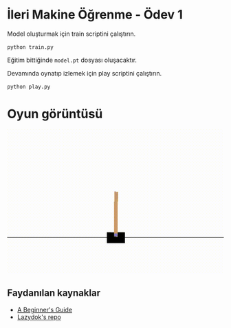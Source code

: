 # İleri Makine Öğrenme - Ödev 1


Model oluşturmak için train scriptini çalıştırın.
```
python train.py
```
Eğitim bittiğinde `model.pt` dosyası oluşacaktır.

Devamında oynatıp izlemek için play scriptini çalıştırın.
```
python play.py
```

# Oyun görüntüsü
![](https://raw.githubusercontent.com/mgoksu/omu_adv-ml-1/main/play.gif)

## Faydanılan kaynaklar
- [A Beginner's Guide](https://www.analyticsvidhya.com/blog/2017/01/introduction-to-reinforcement-learning-implementation/)
- [Lazydok's repo](https://github.com/Lazydok/RL-Pytorch-cartpole)
